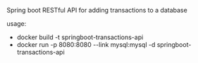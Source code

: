 Spring boot RESTful API for adding transactions to a database

usage: 
* docker build -t springboot-transactions-api
* docker run -p 8080:8080 --link mysql:mysql -d springboot-transactions-api 